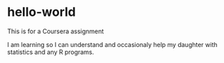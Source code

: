 # hello-world
This is for a Coursera assignment

I am learning so I can understand and occasionaly help my daughter with statistics and any R programs.
